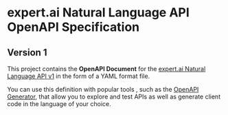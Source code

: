 # expert.ai Natural Language API OpenAPI Specification

## Version 1

This project contains the **OpenAPI Document** for the [expert.ai Natural Language API v1](https://docs.expert.ai/nlapi/v1/) in the form of a YAML format file.

You can use this definition with popular tools , such as the [OpenAPI Generator](https://openapi-generator.tech/), that allow you to explore and test APIs as well as generate client code in the language of your choice.
